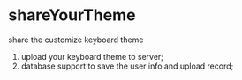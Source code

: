 # shareYourTheme
share the customize keyboard theme

1. upload your keyboard theme to server;
2. database support to save the user info and upload record;
